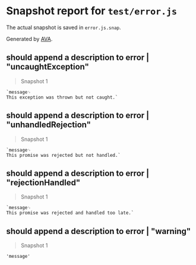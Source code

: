 # Snapshot report for `test/error.js`

The actual snapshot is saved in `error.js.snap`.

Generated by [AVA](https://avajs.dev).

## should append a description to error | "uncaughtException"

> Snapshot 1

    `message␊
    This exception was thrown but not caught.`

## should append a description to error | "unhandledRejection"

> Snapshot 1

    `message␊
    This promise was rejected but not handled.`

## should append a description to error | "rejectionHandled"

> Snapshot 1

    `message␊
    This promise was rejected and handled too late.`

## should append a description to error | "warning"

> Snapshot 1

    'message'
